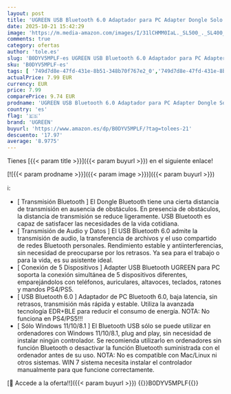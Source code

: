 ```yaml
---
layout: post
title: 'UGREEN USB Bluetooth 6.0 Adaptador para PC Adapter Dongle Solo Sirve para Windows 11/10/8.1 Compatible con Mando de PS5 PS4 Teclado Ratón Altavoces Auriculares'
date: 2025-10-21 15:42:29
image: 'https://m.media-amazon.com/images/I/31lCHMM0IaL._SL500_._SL400_.jpg'
comments: true
category: ofertas
author: 'tole.es'
slug: 'B0DYV5MPLF-es UGREEN USB Bluetooth 6.0 Adaptador para PC Adapter Dongle...'
sku: 'B0DYV5MPLF-es'
tags: [ '749d7d8e-47fd-431e-8b51-348b70f767e2_0','749d7d8e-47fd-431e-8b51-348b70f767e2_6901','Adaptadores de red','Adaptadores de red Bluetooth','Arborist Merchandising Root','Dispositivos de red','Electrónica','Informática','Self Service','Special Features Stores','Top Brands Tech Networking','Top Brands Tech Selection','ps4','ps5','ugreen','🇪🇸', ]
actualPrice: 7.99 EUR
currency: EUR
price: 7.99
comparePrice: 9.74 EUR
prodname: 'UGREEN USB Bluetooth 6.0 Adaptador para PC Adapter Dongle Solo Sirve para Windows 11/10/8.1 Compatible con Mando de PS5 PS4 Teclado Ratón Altavoces Auriculares'
country: 'es'
flag: '🇪🇸'
brand: 'UGREEN'
buyurl: 'https://www.amazon.es/dp/B0DYV5MPLF/?tag=tolees-21'
descuento: '17.97'
average: '8.9775'
---
```


Tienes [{{< param title >}}]({{< param buyurl >}}) en el siguiente enlace!

[![{{< param prodname >}}]({{< param image >}})]({{< param buyurl >}})

ℹ️:

- [ Transmisión Bluetooth ] El Dongle Bluetooth tiene una cierta distancia de transmisión en ausencia de obstáculos. En presencia de obstáculos, la distancia de transmisión se reduce ligeramente. USB Bluetooth es capaz de satisfacer las necesidades de la vida cotidiana.
- [ Transmisión de Audio y Datos ] El USB Bluetooth 6.0 admite la transmisión de audio, la transferencia de archivos y el uso compartido de redes Bluetooth personales. Rendimiento estable y antiinterferencias, sin necesidad de preocuparse por los retrasos. Ya sea para el trabajo o para la vida, es su asistente ideal.
- [ Conexión de 5 Dispositivos ] Adapter USB Bluetooth UGREEN para PC soporta la conexión simultánea de 5 dispositivos diferentes, emparejándolos con teléfonos, auriculares, altavoces, teclados, ratones y mandos PS4/PS5.
- [ USB Bluetooth 6.0 ] Adaptador de PC Bluetooth 6.0, baja latencia, sin retrasos, transmisión más rápida y estable. Utiliza la avanzada tecnología EDR+BLE para reducir el consumo de energía. NOTA: No funciona en PS4/PS5!!!
- [ Sólo Windows 11/10/8.1 ] El Bluetooth USB sólo se puede utilizar en ordenadores con Windows 11/10/8.1, plug and play, sin necesidad de instalar ningún controlador. Se recomienda utilizarlo en ordenadores sin función Bluetooth o desactivar la función Bluetooth suministrada con el ordenador antes de su uso. NOTA: No es compatible con Mac/Linux ni otros sistemas. WIN 7 sistema necesita instalar el controlador manualmente para que funcione correctamente.

[🛒 Accede a la oferta!!]({{< param buyurl >}})
{{<world>}}B0DYV5MPLF{{</world>}}
